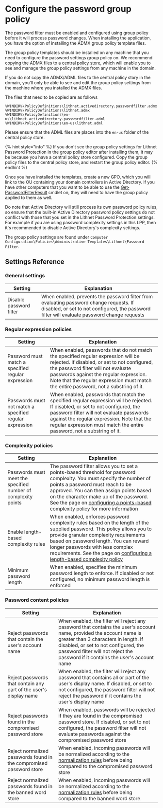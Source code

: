 # Configure the password group policy

The password filter must be enabled and configured using group policy before it will process password changes. When installing the application, you have the option of installing the ADMX group policy template files.

The group policy templates should be installed on any machine that you need to configure the password settings group policy on. We recommend copying the ADMX files to a [central policy store](https://support.microsoft.com/en-au/help/3087759/how-to-create-and-manage-the-central-store-for-group-policy-administra), which will enable you to see and manage the group policy settings from any machine in the domain.

If you do not copy the ADMX/ADML files to the central policy story in the domain, you'll only be able to see and edit the group policy settings from the machine where you installed the ADMX files.

The files that need to be copied are as follows

```
%WINDIR%\PolicyDefinitions\lithnet.activedirectory.passwordfilter.admx
%WINDIR%\PolicyDefinitions\lithnet.admx
%WINDIR%\PolicyDefinitions\en-us\lithnet.activedirectory.passwordfilter.adml
%WINDIR%\PolicyDefinitions\en-us\lithnet.adml
```

Please ensure that the ADML files are places into the `en-us` folder of the central policy store.

{% hint style="info" %}
If you don't see the group policy settings for Lithnet Password Protection in the group policy editor after installing them, it may be because you have a central policy store configured. Copy the group policy files to the central policy store, and restart the group policy editor.
{% endhint %}

Once you have installed the templates, create a new GPO, which you will link to the OU containing your domain controllers in Active Directory. If you have other computers that you want to be able to use the [Get‐PasswordFilterResult](../advanced-help/powershell-reference/get-passwordfilterresult.md) cmdlet on, they will need to have the group policy applied to them as well.

Do note that Active Directory will still process its own password policy rules, so ensure that the built-in Active Directory password policy settings do not conflict with those that you set in the Lithnet Password Protection settings. For example if you are using password complexity settings in this LPP, then it's recommended to disable Active Directory's complexity settings.

The group policy settings are found under `Computer Configuration\Policies\Administrative Templates\Lithnet\Password Filter`.

## Settings Reference

### General settings

| Setting                 | Explanation                                                                                                                                                                            |
| ----------------------- | -------------------------------------------------------------------------------------------------------------------------------------------------------------------------------------- |
| Disable password filter | When enabled, prevents the password filter from evaluating password change requests. If disabled, or set to not configured, the password filter will evaluate password change requests |

### Regular expression policies

| Setting                                                 | Explanation                                                                                                                                                                                                                                                                                                 |
| ------------------------------------------------------- | ----------------------------------------------------------------------------------------------------------------------------------------------------------------------------------------------------------------------------------------------------------------------------------------------------------- |
| Password must match a specified regular expression      | When enabled, passwords that do not match the specified regular expression will be rejected. If disabled, or set to not configured, the password filter will not evaluate passwords against the regular expression. Note that the regular expression must match the entire password, not a substring of it. |
| Passwords must not match a specified regular expression | When enabled, passwords that match the specified regular expression will be rejected. If disabled, or set to not configured, the password filter will not evaluate passwords against the regular expression. Note that the regular expression must match the entire password, not a substring of it.        |

### Complexity policies

| Setting                                                       | Explanation                                                                                                                                                                                                                                                                                                                                                                                          |
| ------------------------------------------------------------- | ---------------------------------------------------------------------------------------------------------------------------------------------------------------------------------------------------------------------------------------------------------------------------------------------------------------------------------------------------------------------------------------------------- |
| Passwords must meet the specified number of complexity points | The password filter allows you to set a points-based threshold for password complexity. You must specify the number of points a password must reach to be approved. You can then assign points based on the character make up of the password. See the page on [configuring a points-based complexity policy](../advanced-help/configuring-a-points-based-complexity-policy.md) for more information |
| Enable length-based complexity rules                          | When enabled, enforces password complexity rules based on the length of the supplied password. This policy allows you to provide granular complexity requirements based on password length. You can reward longer passwords with less complex requirements. See the page on [configuring a length-based complexity policy](../advanced-help/configuring-a-length-based-complexity-policy.md)         |
| Minimum password length                                       | When enabled, specifies the minimum password length to enforce. If disabled or not configured, no minimum password length is enforced                                                                                                                                                                                                                                                                |

### Password content policies

| Setting                                                             | Explanation                                                                                                                                                                                                                                                                               |
| ------------------------------------------------------------------- | ----------------------------------------------------------------------------------------------------------------------------------------------------------------------------------------------------------------------------------------------------------------------------------------- |
| Reject passwords that contain the user's account name               | When enabled, the filter will reject any password that contains the user's account name, provided the account name is greater than 3 characters in length. If disabled, or set to not configured, the password filter will not reject the password if it contains the user's account name |
| Reject passwords that contain any part of the user's display name   | When enabled, the filter will reject any password that contains all or part of the user's display name. If disabled, or set to not configured, the password filter will not reject the password if it contains the user's display name                                                    |
| Reject passwords found in the compromised password store            | When enabled, passwords will be rejected if they are found in the compromised password store. If disabled, or set to not configured, the password filter will not evaluate passwords against the compromised password store                                                               |
| Reject normalized passwords found in the compromised password store | When enabled, incoming passwords will be normalized according to the [normalization rules](../advanced-help/normalization-rules.md) before being compared to the compromised password store                                                                                            |
| Reject normalized passwords found in the banned word store          | When enabled, incoming passwords will be normalized according to the [normalization rules](../advanced-help/normalization-rules.md) before being compared to the banned word store.                                                                                                    |
